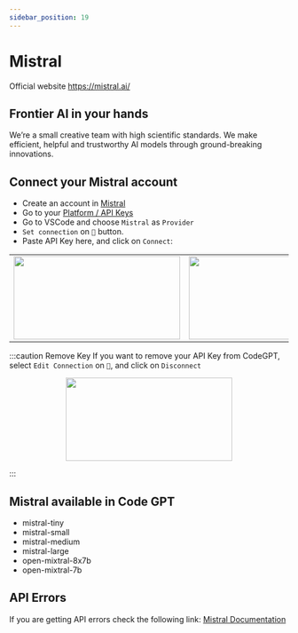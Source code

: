 ```yaml
---
sidebar_position: 19
---
```


# Mistral
Official website https://mistral.ai/

## Frontier AI in your hands 
We’re a small creative team with high scientific standards. We make efficient, helpful and trustworthy AI models through ground-breaking innovations.

## Connect your Mistral account
- Create an account in [Mistral](https://auth.mistral.ai/ui/login)
- Go to your [Platform / API Keys](https://console.mistral.ai/users/api-keys/)
- Go to VSCode and choose `Mistral` as `Provider`
- `Set connection` on `🔑` button.
- Paste API Key here, and click on `Connect`:
<table>
  <tr>
    <td align="center">
      <img width="300" height="150" src="https://github.com/davila7/code-gpt-docs/assets/37567214/610e0a8e-3724-4449-a68a-511347aed319" />
    </td>
    <td align="center">
      <img width="300" height="150" src="https://github.com/davila7/code-gpt-docs/assets/37567214/e60fac92-22ef-4871-bd57-80f66617ec73" />
    </td>
  </tr>
</table>


:::caution Remove Key
If you want to remove your API Key from CodeGPT, select `Edit Connection` on `🔑`, and click on `Disconnect`

<p align="center">
      <img width="300" height="150" src="https://github.com/davila7/code-gpt-docs/assets/37567214/f13a7b57-b675-41a0-adda-08dc75b467f0" />
</p>

:::



## Mistral available in Code GPT
- mistral-tiny
- mistral-small
- mistral-medium
- mistral-large
- open-mixtral-8x7b
- open-mixtral-7b
  
## API Errors
If you are getting API errors check the following link: [Mistral Documentation](https://docs.mistral.ai/)

